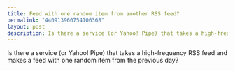 ```yaml
---
title: Feed with one random item from another RSS feed?
permalink: "440913960754106368"
layout: post
description: Is there a service (or Yahoo! Pipe) that takes a high-frequency RSS feed and makes a feed with one random item from the previous day?
---
```


Is there a service (or Yahoo! Pipe) that takes a high-frequency RSS feed and makes a feed with one random item from the previous day?